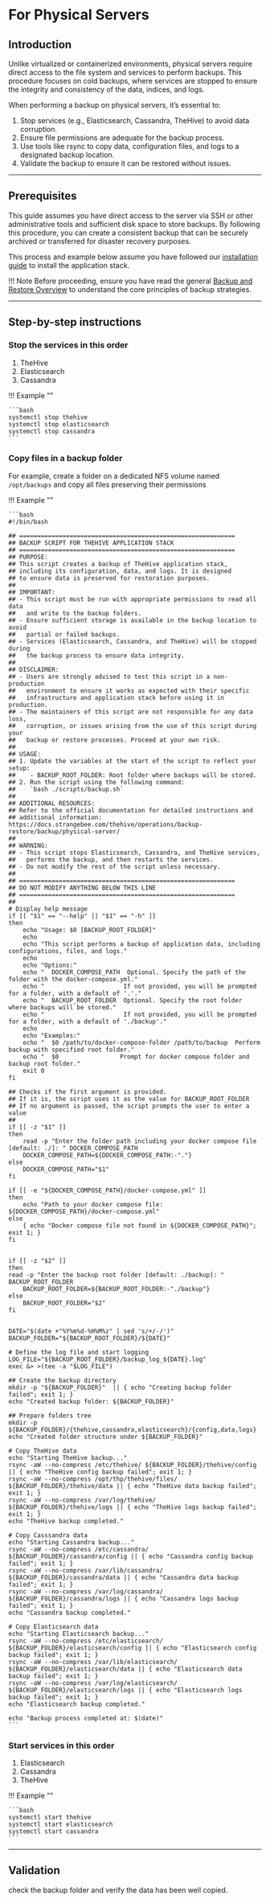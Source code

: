 # For Physical Servers
  
## Introduction

Unlike virtualized or containerized environments, physical servers require direct access to the file system and services to perform backups. This procedure focuses on cold backups, where services are stopped to ensure the integrity and consistency of the data, indices, and logs.

When performing a backup on physical servers, it’s essential to:

1. Stop services (e.g., Elasticsearch, Cassandra, TheHive) to avoid data corruption.
2. Ensure file permissions are adequate for the backup process.
3. Use tools like rsync to copy data, configuration files, and logs to a designated backup location.
4. Validate the backup to ensure it can be restored without issues.

---
## Prerequisites

This guide assumes you have direct access to the server via SSH or other administrative tools and sufficient disk space to store backups. By following this procedure, you can create a consistent backup that can be securely archived or transferred for disaster recovery purposes.

This process and example below assume you have followed our [installation guide](./../../../installation/installation-guide-linux-standalone-server.md) to install the application stack.

!!! Note
    Before proceeding, ensure you have read the general [Backup and Restore Overview](../overview.md) to understand the core principles of backup strategies.

---
## Step-by-step instructions

### Stop the services in this order

1. TheHive
2. Elasticsearch
3. Cassandra

!!! Example ""

    ```bash
    systemctl stop thehive
    systemctl stop elasticsearch
    systemctl stop cassandra
    ```

### Copy files in a backup folder

For example, create a folder on a dedicated NFS volume named `/opt/backups` and copy all files preserving their permissions

!!! Example ""

    ```bash
    #!/bin/bash
    
    ## ============================================================
    ## BACKUP SCRIPT FOR THEHIVE APPLICATION STACK
    ## ============================================================
    ## PURPOSE:
    ## This script creates a backup of TheHive application stack, 
    ## including its configuration, data, and logs. It is designed 
    ## to ensure data is preserved for restoration purposes.
    ##
    ## IMPORTANT:
    ## - This script must be run with appropriate permissions to read all data 
    ##   and write to the backup folders.
    ## - Ensure sufficient storage is available in the backup location to avoid 
    ##   partial or failed backups.
    ## - Services (Elasticsearch, Cassandra, and TheHive) will be stopped during 
    ##   the backup process to ensure data integrity.
    ##
    ## DISCLAIMER:
    ## - Users are strongly advised to test this script in a non-production 
    ##   environment to ensure it works as expected with their specific 
    ##   infrastructure and application stack before using it in production.
    ## - The maintainers of this script are not responsible for any data loss, 
    ##   corruption, or issues arising from the use of this script during your 
    ##   backup or restore processes. Proceed at your own risk.
    ##
    ## USAGE:
    ## 1. Update the variables at the start of the script to reflect your setup:
    ##    - BACKUP_ROOT_FOLDER: Root folder where backups will be stored.
    ## 2. Run the script using the following command:
    ##    `bash ./scripts/backup.sh`
    ##
    ## ADDITIONAL RESOURCES:
    ## Refer to the official documentation for detailed instructions and 
    ## additional information: https://docs.strangebee.com/thehive/operations/backup-restore/backup/physical-server/
    ##
    ## WARNING:
    ## - This script stops Elasticsearch, Cassandra, and TheHive services, 
    ##   performs the backup, and then restarts the services.
    ## - Do not modify the rest of the script unless necessary.
    ##
    ## ============================================================
    ## DO NOT MODIFY ANYTHING BELOW THIS LINE
    ## ============================================================
    ##
    # Display help message
    if [[ "$1" == "--help" || "$1" == "-h" ]]
    then
        echo "Usage: $0 [BACKUP_ROOT_FOLDER]"
        echo
        echo "This script performs a backup of application data, including configurations, files, and logs."
        echo
        echo "Options:"
        echo "  DOCKER_COMPOSE_PATH  Optional. Specify the path of the folder with the docker-compose.yml."
        echo "                      If not provided, you will be prompted for a folder, with a default of '.'."
        echo "  BACKUP_ROOT_FOLDER  Optional. Specify the root folder where backups will be stored."
        echo "                      If not provided, you will be prompted for a folder, with a default of './backup'."
        echo
        echo "Examples:"
        echo "  $0 /path/to/docker-compose-folder /path/to/backup  Perform backup with specified root folder."
        echo "  $0                 Prompt for docker compose folder and backup root folder."
        exit 0
    fi

    ## Checks if the first argument is provided.
    ## If it is, the script uses it as the value for BACKUP_ROOT_FOLDER
    ## If no argument is passed, the script prompts the user to enter a value
    ## 
    if [[ -z "$1" ]]
    then
        read -p "Enter the folder path including your docker compose file [default: ./]: " DOCKER_COMPOSE_PATH
        DOCKER_COMPOSE_PATH=${DOCKER_COMPOSE_PATH:-"."}
    else
        DOCKER_COMPOSE_PATH="$1"
    fi

    if [[ -e "${DOCKER_COMPOSE_PATH}/docker-compose.yml" ]]
    then
        echo "Path to your docker compose file: ${DOCKER_COMPOSE_PATH}/docker-compose.yml"
    else
        { echo "Docker compose file not found in ${DOCKER_COMPOSE_PATH}"; exit 1; }
    fi


    if [[ -z "$2" ]]
    then
    read -p "Enter the backup root folder [default: ./backup]: " BACKUP_ROOT_FOLDER
        BACKUP_ROOT_FOLDER=${BACKUP_ROOT_FOLDER:-"./backup"}
    else
        BACKUP_ROOT_FOLDER="$2"
    fi


    DATE="$(date +"%Y%m%d-%H%M%z" | sed 's/+/-/')"
    BACKUP_FOLDER="${BACKUP_ROOT_FOLDER}/${DATE}"

    # Define the log file and start logging
    LOG_FILE="${BACKUP_ROOT_FOLDER}/backup_log_${DATE}.log"
    exec &> >(tee -a "$LOG_FILE")
    
    ## Create the backup directory
    mkdir -p "${BACKUP_FOLDER}"  || { echo "Creating backup folder failed"; exit 1; }
    echo "Created backup folder: ${BACKUP_FOLDER}"

    ## Prepare folders tree
    mkdir -p ${BACKUP_FOLDER}/{thehive,cassandra,elasticsearch}/{config,data,logs}
    echo "Created folder structure under ${BACKUP_FOLDER}"

    # Copy TheHive data
    echo "Starting TheHive backup..."
    rsync -aW --no-compress /etc/thehive/ ${BACKUP_FOLDER}/thehive/config || { echo "TheHive config backup failed"; exit 1; }
    rsync -aW --no-compress /opt/thp/thehive/files/ ${BACKUP_FOLDER}/thehive/data || { echo "TheHive data backup failed"; exit 1; }
    rsync -aW --no-compress /var/log/thehive/ ${BACKUP_FOLDER}/thehive/logs || { echo "TheHive logs backup failed"; exit 1; }
    echo "TheHive backup completed."

    # Copy Casssandra data
    echo "Starting Cassandra backup..."
    rsync -aW --no-compress /etc/cassandra/ ${BACKUP_FOLDER}/cassandra/config || { echo "Cassandra config backup failed"; exit 1; }
    rsync -aW --no-compress /var/lib/cassandra/ ${BACKUP_FOLDER}/cassandra/data || { echo "Cassandra data backup failed"; exit 1; }
    rsync -aW --no-compress /var/log/cassandra/ ${BACKUP_FOLDER}/cassandra/logs || { echo "Cassandra logs backup failed"; exit 1; }
    echo "Cassandra backup completed."

    # Copy Elasticsearch data
    echo "Starting Elasticsearch backup..."
    rsync -aW --no-compress /etc/elasticsearch/ ${BACKUP_FOLDER}/elasticsearch/config || { echo "Elasticsearch config backup failed"; exit 1; }
    rsync -aW --no-compress /var/lib/elasticsearch/ ${BACKUP_FOLDER}/elasticsearch/data || { echo "Elasticsearch data backup failed"; exit 1; }
    rsync -aW --no-compress /var/log/elasticsearch/ ${BACKUP_FOLDER}/elasticsearch/logs || { echo "Elasticsearch logs backup failed"; exit 1; }
    echo "Elasticsearch backup completed."

    echo "Backup process completed at: $(date)"
    ```


### Start services in this order

1. Elasticsearch
2. Cassandra
3. TheHive

!!! Example ""

    ```bash
    systemctl start thehive
    systemctl start elasticsearch
    systemctl start cassandra
    ```


---
## Validation

check the backup folder and verify the data has been well copied.